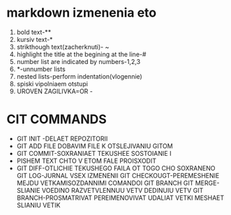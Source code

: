 # markdown     izmenenia eto 
1. bold text-**
2. kursiv text-*
3. strikthough text(zacherknuti)- ~
4. highlight the title at the begining at the line-#
 5. number list are indicated by numbers-1,2,3
6. *-unnumber lists
7. nested lists-perform indentation(vlogennie)
8.  spiski vipolniaem otstupi
9. UROVEN ZAGILIVKA=OR -


# CIT COMMANDS
 * GIT INIT -DELAET REPOZITORII
 * GIT ADD FILE  DOBAVIM FILE K OTSLEJIVANIU GITOM
* GIT COMMIT-SOXRANIAET TEKUSHEE SOSTOIANIE I 
*  PISHEM TEXT CHTO V ETOM FALE PROISXODIT
* GIT DIFF-OTLICHIE TEKUSHEGO FAILA OT TOGO CHO SOXRANENO
GIT LOG-JURNAL VSEX IZMENENII
GIT CHECKOUGT-PEREMESHENIE MEJDU VETKAMISOZDANNIMI COMANDOI GIT BRANCH
GIT MERGE-SLIANIE VOEDINO RAZVETVLENNUU VETV DEDINUIU VETV
GIT BRANCH-PROSMATRIVAT PEREIMENOVIVAT UDALIAT VETKI MESHAET SLIANIU VETIK
